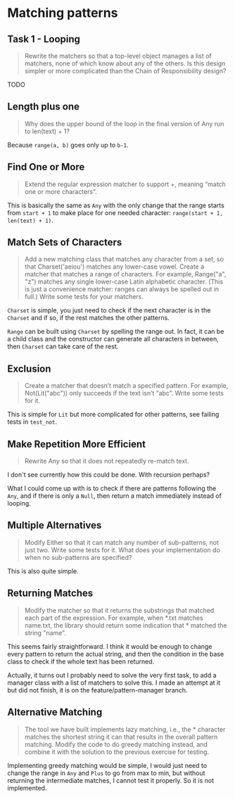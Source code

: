 # Matching patterns

## Task 1 - Looping

> Rewrite the matchers so that a top-level object manages a list of matchers, none of which know about any of the others. Is this design simpler or more complicated than the Chain of Responsibility design?

TODO

## Length plus one

> Why does the upper bound of the loop in the final version of Any run to len(text) + 1?

Because `range(a, b)` goes only up to `b-1`.

## Find One or More

> Extend the regular expression matcher to support +, meaning “match one or more characters”.

This is basically the same as `Any` with the only change that the range starts from `start + 1` to make place for one needed character:
`range(start + 1, len(text) + 1)`.

## Match Sets of Characters

> Add a new matching class that matches any character from a set, so that Charset('aeiou') matches any lower-case vowel.
> Create a matcher that matches a range of characters. For example, Range("a", "z") matches any single lower-case Latin alphabetic character. (This is just a convenience matcher: ranges can always be spelled out in full.)
> Write some tests for your matchers.

`Charset` is simple, you just need to check if the next character is in the `Charset` and if so, if the rest matches the other patterns.

`Range` can be built using `Charset` by spelling the range out. In fact, it can be a child class and the constructor can generate all characters in between, then `Charset` can take care of the rest.

## Exclusion

> Create a matcher that doesn’t match a specified pattern. For example, Not(Lit("abc")) only succeeds if the text isn’t “abc”.
> Write some tests for it.

This is simple for `Lit` but more complicated for other patterns, see failing tests in `test_not`.

## Make Repetition More Efficient

> Rewrite Any so that it does not repeatedly re-match text.

I don't see currently how this could be done. With recursion perhaps?

What I could come up with is to check if there are patterns following the `Any`, and if there is only a `Null`, then return a match immediately instead of looping.

## Multiple Alternatives

> Modify Either so that it can match any number of sub-patterns, not just two.
> Write some tests for it.
> What does your implementation do when no sub-patterns are specified?

This is also quite simple.

## Returning Matches

> Modify the matcher so that it returns the substrings that matched each part of the expression. For example, when *.txt matches name.txt, the library should return some indication that * matched the string "name".

This seems fairly straightforward. I think it would be enough to change every pattern to return the actual string, and then the condition in the base class to check if the whole text has been returned.

Actually, it turns out I probably need to solve the very first task, to add a manager class with a list of matchers to solve this. I made an attempt at it but did not finish, it is on the feature/pattern-manager branch.

## Alternative Matching

> The tool we have built implements lazy matching, i.e., the * character matches the shortest string it can that results in the overall pattern matching. Modify the code to do greedy matching instead, and combine it with the solution to the previous exercise for testing.

Implementing greedy matching would be simple, I would just need to change the range in `Any` and `Plus` to go from max to min, but without returning the intermediate matches, I cannot test it properly. So it is not implemented.
